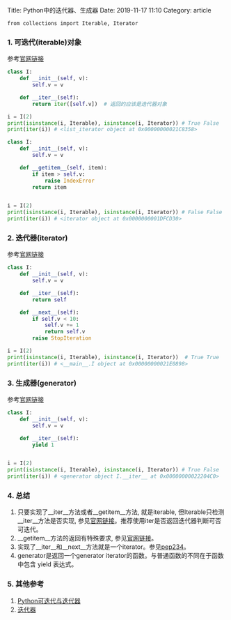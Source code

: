 Title: Python中的迭代器、生成器
Date: 2019-11-17 11:10
Category: article

`from collections import Iterable, Iterator`

### 1. 可迭代(iterable)对象
  参考[官网链接](https://docs.python.org/zh-cn/3/glossary.html#term-iterable)

```python
class I:
    def __init__(self, v):
        self.v = v

    def __iter__(self):
        return iter([self.v])  # 返回的应该是迭代器对象

i = I(2)
print(isinstance(i, Iterable), isinstance(i, Iterator)) # True False
print(iter(i)) # <list_iterator object at 0x00000000021C8358>

class I:
    def __init__(self, v):
        self.v = v

    def __getitem__(self, item):
        if item > self.v:
            raise IndexError
        return item


i = I(2)
print(isinstance(i, Iterable), isinstance(i, Iterator)) # False False
print(iter(i)) # <iterator object at 0x0000000001DFCD30>
```

### 2. 迭代器(iterator)
  参考[官网链接](https://docs.python.org/zh-cn/3/glossary.html#term-iterator)
```python
class I:
    def __init__(self, v):
        self.v = v

    def __iter__(self):
        return self

    def __next__(self):
        if self.v < 10:
            self.v += 1
            return self.v
        raise StopIteration

i = I(2)
print(isinstance(i, Iterable), isinstance(i, Iterator))  # True True
print(iter(i)) # <__main__.I object at 0x00000000021E0898>
```

### 3. 生成器(generator)
  参考[官网链接](https://docs.python.org/zh-cn/3/glossary.html#term-generator-iterator)
```python
class I:
    def __init__(self, v):
        self.v = v

    def __iter__(self):
        yield 1


i = I(2)
print(isinstance(i, Iterable), isinstance(i, Iterator)) # True False
print(iter(i)) # <generator object I.__iter__ at 0x00000000022204C0>
```


### 4. 总结
1. 只要实现了__iter__方法或者__getitem__方法, 就是iterable, 但Iterable只检测__iter__方法是否实现, 参见[官网链接](https://docs.python.org/zh-cn/3/library/collections.abc.html#collections.abc.Iterable)。推荐使用iter是否返回迭代器判断可否可迭代。
2. __getitem__方法的返回有特殊要求, 参见[官网链接](https://docs.python.org/3/reference/datamodel.html?highlight=__getitem__#object.__getitem__)。
3. 实现了__iter__和__next__方法就是一个iterator。参见[pep234](https://www.python.org/dev/peps/pep-0234/)。
4. generator是返回一个generator iterator的函数。与普通函数的不同在于函数中包含 yield 表达式。

### 5. 其他参考
1. [Python可迭代与迭代器](http://baijiahao.baidu.com/s?id=1605521786183411929&wfr=spider&for=pc)
1. [迭代器](https://www.liaoxuefeng.com/wiki/0014316089557264a6b348958f449949df42a6d3a2e542c000/00143178254193589df9c612d2449618ea460e7a672a366000)